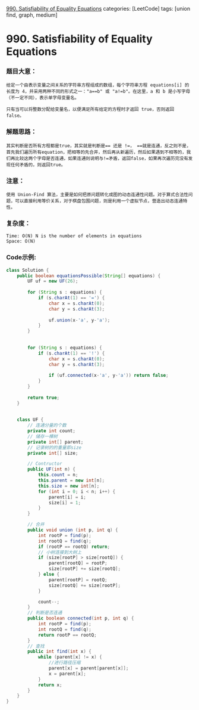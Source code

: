 [990. Satisfiability of Equality Equations](https://leetcode.com/problems/satisfiability-of-equality-equations/)
categories: [LeetCode]
tags: [union find, graph, medium] 
# 990. Satisfiability of Equality Equations

### 题目大意：
    给定一个由表示变量之间关系的字符串方程组成的数组，每个字符串方程 equations[i] 的长度为 4，并采用两种不同的形式之一："a==b" 或 "a!=b"。在这里，a 和 b 是小写字母（不一定不同），表示单字母变量名。

    只有当可以将整数分配给变量名，以便满足所有给定的方程时才返回 true，否则返回 false。 

### 解题思路：
    其实判断是否所有方程都是true，其实就是判断是== 还是 !=， ==就是连通，反之则不是，首先我们遍历所有equation，把相等的先合并，然后再从新遍历，然后如果遇到不相等的，我们再比较这两个字母是否连通，如果连通则说明与!=矛盾，返回false，如果再次遍历完没有发现任何矛盾的，则返回true。
### 注意：
    使用 Union-Find 算法，主要是如何把原问题转化成图的动态连通性问题。对于算式合法性问题，可以直接利用等价关系，对于棋盘包围问题，则是利用一个虚拟节点，营造出动态连通特性。
### 复杂度：
    Time: O(N) N is the number of elements in equations
    Space: O(N)
### Code示例:
```Java
class Solution {
    public boolean equationsPossible(String[] equations) {
        UF uf = new UF(26);
        
        for (String s : equations) {
            if (s.charAt(1) == '=') {
                char x = s.charAt(0);
                char y = s.charAt(3);
                
                uf.union(x-'a', y-'a');
            }
        }
        
        
        for (String s : equations) {
            if (s.charAt(1) == '!') {
                char x = s.charAt(0);
                char y = s.charAt(3);
                
                if (uf.connected(x-'a', y-'a')) return false;
            }
        }
        
        return true;
    }
    
    
    class UF {
        // 连通分量的个数
        private int count;
        // 储存一棵树
        private int[] parent;
        // 记录树的的重量即size
        private int[] size;

        // Contructor
        public UF(int n) {
            this.count = n;
            this.parent = new int[n];
            this.size = new int[n];
            for (int i = 0; i < n; i++) {
                parent[i] = i;
                size[i] = 1;
            }
        }

        // 合并
        public void union (int p, int q) {
            int rootP = find(p);
            int rootQ = find(q);
            if (rootP == rootQ) return;
            // 小树连接到大树上
            if (size[rootP] > size[rootQ]) {
                parent[rootQ] = rootP;
                size[rootP] += size[rootQ];
            } else {
                parent[rootP] = rootQ;
                size[rootQ] += size[rootP];
            }

            count--;
        }
        // 判断是否连通
        public boolean connected(int p, int q) {
            int rootP = find(p);
            int rootQ = find(q);
            return rootP == rootQ;
        }
        // 查找
        public int find(int x) {
            while (parent[x] != x) {
                //进行路径压缩
                parent[x] = parent[parent[x]];
                x = parent[x];
            }
            return x;
        }
    }
}
```
